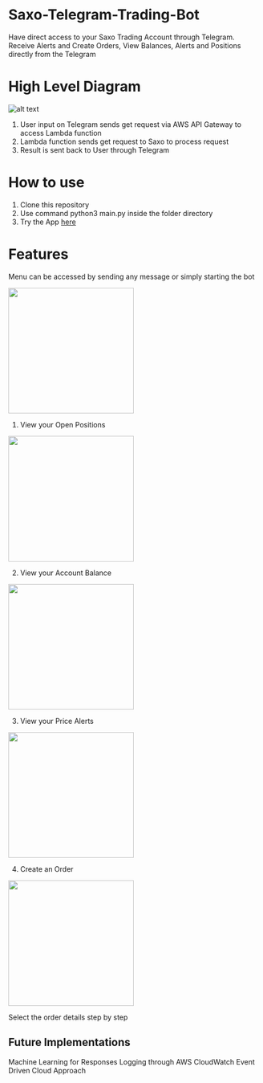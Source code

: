 # Saxo-Telegram-Trading-Bot
Have direct access to your Saxo Trading Account through Telegram. Receive Alerts and Create Orders, View Balances, Alerts and Positions directly from the Telegram

# High Level Diagram

![alt text](https://user-images.githubusercontent.com/69495787/184612855-d9fec1ce-6e33-4041-ac68-d3c070847d92.png)

1. User input on Telegram sends get request via AWS API Gateway to access Lambda function
2. Lambda function sends get request to Saxo to process request
3. Result is sent back to User through Telegram

# How to use

1. Clone this repository
2. Use command python3 main.py inside the folder directory
3. Try the App [here](https://web.telegram.org/z/#5456469961)

# Features

Menu can be accessed by sending any message or simply starting the bot

<img src="https://user-images.githubusercontent.com/69495787/184651858-e76724fc-1975-4559-b4f8-0986f730d586.PNG" width="250">

1. View your Open Positions

<img src="https://user-images.githubusercontent.com/69495787/184652935-6ef37cff-7b75-491a-aa7e-dfb949815d32.PNG" width="250">

2. View your Account Balance

<img src="https://user-images.githubusercontent.com/69495787/184653440-e58bc430-0d05-44b7-b0c8-3a9b21fee124.PNG" width="250">

3. View your Price Alerts

<img src="https://user-images.githubusercontent.com/69495787/184653615-6365d408-0623-4eb4-80ae-e9b7b4ea1842.png" width="250">

4. Create an Order

<img src="https://user-images.githubusercontent.com/69495787/184653862-46833254-c441-4598-8a67-58c8f72f0a32.PNG" width="250">

Select the order details step by step

## Future Implementations
Machine Learning for Responses
Logging through AWS CloudWatch
Event Driven Cloud Approach
